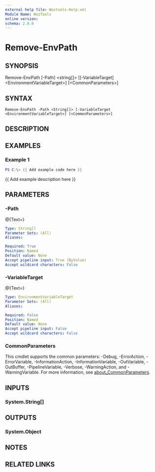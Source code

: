 ```yaml
---
external help file: Woztools-Help.xml
Module Name: WozTools
online version:
schema: 2.0.0
---
```


# Remove-EnvPath

## SYNOPSIS
Remove-EnvPath \[-Path\] \<string\[\]\> \[\[-VariableTarget\] \<EnvironmentVariableTarget\>\] \[\<CommonParameters\>\]

## SYNTAX

```
Remove-EnvPath -Path <String[]> [-VariableTarget <EnvironmentVariableTarget>] [<CommonParameters>]
```

## DESCRIPTION

## EXAMPLES

### Example 1
```powershell
PS C:\> {{ Add example code here }}
```

{{ Add example description here }}

## PARAMETERS

### -Path
@{Text=}

```yaml
Type: String[]
Parameter Sets: (All)
Aliases:

Required: True
Position: Named
Default value: None
Accept pipeline input: True (ByValue)
Accept wildcard characters: False
```

### -VariableTarget
@{Text=}

```yaml
Type: EnvironmentVariableTarget
Parameter Sets: (All)
Aliases:

Required: False
Position: Named
Default value: None
Accept pipeline input: False
Accept wildcard characters: False
```

### CommonParameters
This cmdlet supports the common parameters: -Debug, -ErrorAction, -ErrorVariable, -InformationAction, -InformationVariable, -OutVariable, -OutBuffer, -PipelineVariable, -Verbose, -WarningAction, and -WarningVariable. For more information, see [about_CommonParameters](http://go.microsoft.com/fwlink/?LinkID=113216).

## INPUTS

### System.String[]
## OUTPUTS

### System.Object
## NOTES

## RELATED LINKS
